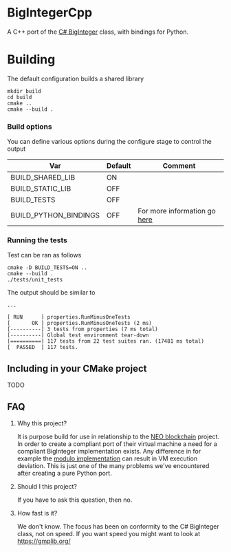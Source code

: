 # BigIntegerCpp
A C++ port of the [C# BigInteger](https://docs.microsoft.com/en-us/dotnet/api/system.numerics.biginteger?view=netcore-3.1) class, with bindings for Python.

# Building

The default configuration builds a shared library

    mkdir build
    cd build
    cmake ..
    cmake --build .

### Build options

You can define various options during the configure stage to control the output

| Var                   | Default | Comment                      |
|-----------------------|---------|------------------------------|
| BUILD_SHARED_LIB      | ON      |                              |
| BUILD_STATIC_LIB      | OFF     |                              |
| BUILD_TESTS           | OFF     |                              |
| BUILD_PYTHON_BINDINGS | OFF     | For more information go [here](bindings/python/README.md) |

### Running the tests
Test can be ran as follows

    cmake -D BUILD_TESTS=ON ..
    cmake --build .
    ./tests/unit_tests

The output should be similar to

    ...
    
    [ RUN      ] properties.RunMinusOneTests
    [       OK ] properties.RunMinusOneTests (2 ms)
    [----------] 3 tests from properties (7 ms total)
    [----------] Global test environment tear-down
    [==========] 117 tests from 22 test suites ran. (17481 ms total)
    [  PASSED  ] 117 tests.

## Including in your CMake project

TODO

## FAQ
1) Why this project? 

   It is purpose build for use in relationship to the [NEO blockchain](https://github.com/neo-project/) project. 
   In order to create a compliant port of their virtual machine a need for a compliant BigInteger implementation exists. 
   Any difference in for example the [modulo implementation](https://en.wikipedia.org/wiki/Modulo_operation#Variants_of_the_definition) can result in VM execution deviation. This is just one of the many problems we've encountered after creating a pure Python port. 

2) Should I this project?

   If you have to ask this question, then no.

3) How fast is it?
    
    We don't know. The focus has been on conformity to the C# BigInteger class, not on speed. If you want speed you might want to look at https://gmplib.org/
